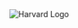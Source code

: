 <img src="https://camo.githubusercontent.com/fda576097c788f28895e724dd014ec3c9f205d97ac83862fa4361034fdc3bc5c/68747470733a2f2f6d69726f2e6d656469756d2e636f6d2f76322f726573697a653a6669743a313430302f666f726d61743a776562702f312a4959436966544343523261682d37397539345a3377672e706e67" alt="Harvard Logo"/>
